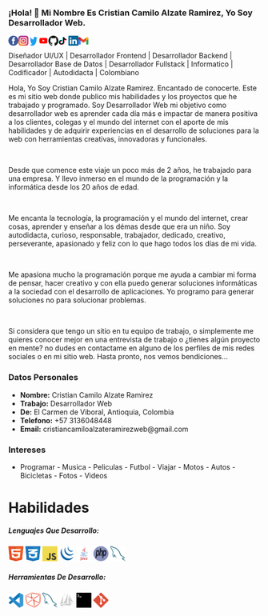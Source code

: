 ### ¡Hola! 👋 Mi Nombre Es Cristian Camilo Alzate Ramirez, Yo Soy Desarrollador Web.

<a href="https://www.facebook.com/cristiancamiloalzateramirezweb/"><img align="left" width="20" height="20" src="./assets/images/facebook.svg"></a>
<a href="https://www.instagram.com/cristiancamiloalzateramirezweb/"><img align="left" width="20" height="20" src="./assets/images/instagram.svg"></a>
<a href="https://twitter.com/ccarweb/"><img width="20" height="20" align="left" src="./assets/images/twitter.svg"></a>
<a href="https://www.youtube.com/channel/UCwVKvGpc23akQhYlgUt2K7g/"><img width="20" height="20" align="left" src="./assets/images/youtube.svg"></a>
<a href="https://github.com/cristiancamiloalzateramirezweb/"><img width="20" height="20" align="left" src="./assets/images/github.svg"></a>
<a href="https://www.tiktok.com/@ccarweb/"><img width="20" height="20" align="left" src="./assets/images/tiktok.svg"></a>
<a href="https://www.linkedin.com/in/cristiancamiloalzateramirezweb/"><img width="20" height="20" align="left" src="./assets/images/linkedin.svg"></a>
<a href="mailto:cristiancamiloalzateramirezweb@gmail.com"><img width="20" height="20" align="left" src="./assets/images/gmail.svg"></a>
<br>

<p>Diseñador UI/UX | Desarrollador Frontend | Desarrollador Backend | Desarrollador Base de Datos | Desarrollador Fullstack | Informatico | Codificador | Autodidacta | Colombiano</p>

<p>
           Hola, Yo Soy Cristian Camilo Alzate Ramirez.</span> Encantado de conocerte. Este es mi sitio web donde publico mis 
                            habilidades y los proyectos que he trabajado y programado. Soy Desarrollador Web mi objetivo como 
                            desarrollador web es aprender cada día más e impactar de manera positiva a los clientes, colegas 
                            y el mundo del internet con el aporte de mis habilidades y de adquirir experiencias en el 
                            desarrollo de soluciones para la web con herramientas creativas, innovadoras y funcionales. 
                        </p>
                       <br>
                        <p>
                            Desde que comence este viaje un poco más de 2 años, he trabajado para una empresa. Y llevo inmerso en el mundo de la 
                            programación y la informática desde los 20 años de edad.
                        </p>
                        <br>
                        <p>
                            Me encanta la tecnología, la programación y el mundo del internet, crear cosas, aprender y 
                            enseñar a los démas desde que era un niño. Soy autodidacta, curioso, responsable, trabajador, 
                            dedicado, creativo, perseverante, apasionado y feliz con lo que hago todos los días de mi 
                            vida. 
                        </p>
                      <br>
                        <p>
                            Me apasiona mucho la programación porque me ayuda a cambiar mi forma de pensar, hacer 
                            creativo y con ella puedo generar soluciones informáticas a la sociedad con el desarrollo 
                            de aplicaciones. Yo programo para generar soluciones no para solucionar problemas.
                        </p>
                        <br> 
                        <p>
                            Si considera que tengo un sitio en tu equipo de trabajo, o simplemente me quieres conocer 
                            mejor en una entrevista de trabajo o ¿tienes algún proyecto en mente? no dudes en contactame 
                            en alguno de los perfiles de mis redes sociales o en mi sitio web. Hasta pronto, nos 
                            vemos bendiciones...
                        </p>
                       
<h3>Datos Personales</h3>
<ul>
<li>
<strong>Nombre:</strong>
Cristian Camilo Alzate Ramirez
</li>
<li>
<strong>Trabajo:</strong>
Desarrollador Web
</li>
<li>
<strong>De:</strong>
El Carmen de Viboral, Antioquia, Colombia
</li>
<li>
<strong>Telefono:</strong>
+57 3136048448
</li>
<li>
<strong>Email:</strong>
cristiancamiloalzateramirezweb@gmail.com
</li>
</ul>
<h3>Intereses</h3>
<ul>
<li>
Programar - Musica - Peliculas - Futbol - Viajar - Motos - Autos - Bicicletas - Fotos - Videos
</li>
</ul>  

<h1>Habilidades</h1>
<h5>Lenguajes Que Desarrollo:</h5>
<code><img width="30" height="30" src="./assets/images/html.svg"></code>
<code><img width="30" height="30" src="./assets/images/css.svg"></code>
<code><img width="30" height="30" src="./assets/images/javascript.svg"></code>
<code><img width="30" height="30" src="./assets/images/jquery.svg"></code>
<code><img width="30" height="30" src="./assets/images/java.svg"></code>
<code><img width="30" height="30" src="./assets/images/php.svg"></code>
<code><img width="30" height="30" src="./assets/images/mysql.svg"></code>
<h5>Herramientas De Desarrollo:</h5>
<code><img width="30" height="30" src="./assets/images/visualstudiocode.svg"></code>
<code><img width="30" height="30" src="./assets/images/netbeans.svg"></code>
<code><img width="30" height="30" src="./assets/images/mysql.svg"></code>
<code><img width="30" height="30" src="./assets/images/phpmyadmin.svg"></code>
<code><img width="30" height="30" src="./assets/images/terminal.svg"></code>
<code><img width="30" height="30" src="./assets/images/git.svg"></code>

